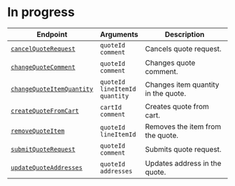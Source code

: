 # In progress

| Endpoint | Arguments | Description |
|---|---|---|
| [`cancelQuoteRequest`](cancel-quote-request.md) | `quoteId`<br> `comment` | Cancels quote request. |
| [`changeQuoteComment`](change-quote-comment.md) | `quoteId`<br> `comment` | Changes quote comment. |
| [`changeQuoteItemQuantity`](change-item-quantity.md) | `quoteId`<br> `lineItemId`<br> `quantity` | Changes item quantity in the quote. |
| [`createQuoteFromCart`](create-quote-from-cart.md) | `cartId`<br> `comment` | Creates quote from cart. |
| [`removeQuoteItem`](remove-quote-item.md) | `quoteId`<br> `lineItemId` | Removes the item from the quote. |
| [`submitQuoteRequest`](submit-quote-request.md) | `quoteId`<br> `comment` | Submits quote request. |
| [`updateQuoteAddresses`](update-quote-address.md) | `quoteId`<br> `addresses` | Updates address in the quote. |
